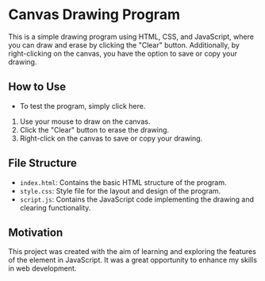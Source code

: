 # Canvas Drawing Program
This is a simple drawing program using HTML, CSS, and JavaScript, where you can draw and erase by clicking the "Clear" button. Additionally, by right-clicking on the canvas, you have the option to save or copy your drawing.

## How to Use
- To test the program, simply click here.

1. Use your mouse to draw on the canvas.
2. Click the "Clear" button to erase the drawing.
3. Right-click on the canvas to save or copy your drawing.

## File Structure
- `index.html`: Contains the basic HTML structure of the program.
- `style.css`: Style file for the layout and design of the program.
- `script.js`: Contains the JavaScript code implementing the drawing and clearing functionality.

## Motivation
This project was created with the aim of learning and exploring the features of the <canvas> element in JavaScript. It was a great opportunity to enhance my skills in web development.
